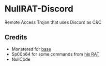 # NullRAT-Discord
Remote Access Trojan that uses Discord as C&amp;C

## Credits
- Monstered for [base](https://github.com/Monst3red/discord-rat)
- Sp00p64 for some commands from [his RAT](https://github.com/Sp00p64/DiscordRAT)
- NullCode
